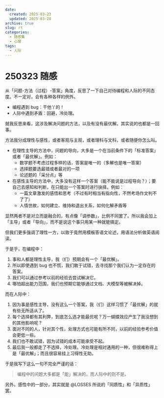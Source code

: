 ```yaml
---
date:
  created: 2025-03-23
  updated: 2025-03-28
archive: true
slug: rt
categories:
  - 随感集
  - 心理
tags:
  - 人际
---
```

# 250323 随感

从「问题-方法（过程）-答案」角度，反思了一下自己对待编程和人际的不同态度。不一定对，会有各种各样的例外。

<!-- more -->

- 编程遇到 bug：干他丫的！
- 人际中遇到矛盾：回避，冷处理。

就我反思来看，这涉及解决问题的方法，以及有没有最优解。其实说的也都是一回事。

方法我分成理性与感性，或者客观与主观，或者理科与文科，或者随便你怎么叫。

- 在理性主导的方法中，问题的导向，大多是一个在当前条件下的「标准答案」或者「最优解」。例如：
  - 数学题不考虑过程多样的话，答案是唯一的（多解也是唯一答案）
  - 选择题要选最错或者最对的一项
  - 论述题的「采分点」等
- 在感性主导的方法中，大多没有这样一个答案（能不能说是过程导向？）；要自己去感知和判断，在只能出一个答案时进行抉择。例如：
  - 一篇文章激发的感悟和思考（不过有时相当有指向性，不然考场作文判不了了）
  - 人情世故，如何建立、维持和退出关系，如何化解矛盾等

显然两者不是对立而是融合的，有点像「调参数」，比例不同罢了。所以我会加上「主导」或者「导向」，而不是说这个事只用某一种就能搞定。

但我们更多强调了理性一方，以致于竟然用模板答语文论述，用语法分析做英语阅读。

于是乎，在编程中：

1. 事和人都是理性主导，我（们）预期会有一个「最优解」。
2. 所以即使遇到 bug 也不慌，我们敢于试错，去寻找那个我们认为一定存在的答案。
3. 我们可以通过参考以前的经验去尝试解决它。
4. 哪怕超出能力范围，我们也预期它能够通过文档、大模型等被解决掉。

而在人际中：

1. 因为事是感性主导，没有这么一个答案，我（们）这样习惯了「最优解」的就有些无所适从了。
2. 每个选择都有其利弊，到底怎么选才能最优呢？万一蝴蝶效应产生了我没想到的其他影响呢？
3. 面对不同的人，针对其个性，处理方式也可能有所不同，以前的经验参考价值会更低一些。
4. 我们也不敢试错，因为试错的成本可能承受不起。
5. 最后我一般都走了不选择，冷处理。冷处理是相对通用的一种，但很难称得上是「最优解」；而且很容易挂上习得性无助。

于是我写下这么一句不完全严谨的话：

> 编程中的问题大多都是「能」解决的，而人际中的则不是。

另外，感性中的一部分，其实就是 @LOSSES 所说的「同质性」和「异质性」罢。

